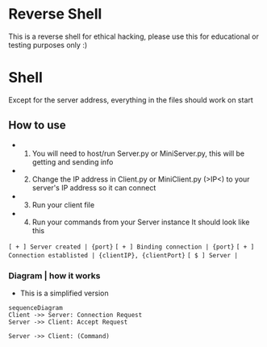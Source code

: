 # Reverse Shell


This is a reverse shell for ethical hacking, please use this for educational or testing purposes only :)


# Shell

Except for the server address, everything in the files should work on start

## How to use

* 1) You will need to host/run Server.py or MiniServer.py, this will be getting and sending info

* 2) Change the IP address in Client.py or MiniClient.py (>IP<) to your server's IP address so it can connect

* 3) Run your client file

* 4) Run your commands from your Server instance
It should look like this

`[ + ] Server created | {port}`
`[ + ] Binding connection | {port}`
`[ + ] Connection establisted | {clientIP}, {clientPort}`
`[ $ ] Server | `

### Diagram | how it works

* This is a simplified version

```mermaid
sequenceDiagram
Client ->> Server: Connection Request
Server ->> Client: Accept Request

Server ->> Client: (Command)
```
